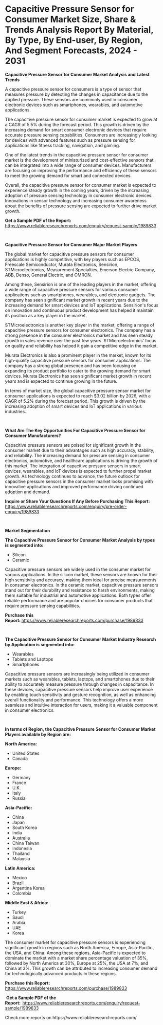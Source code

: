 <p><h1>Capacitive Pressure Sensor for Consumer Market Size, Share & Trends Analysis Report By Material, By Type, By End-user, By Region, And Segment Forecasts, 2024 - 2031</h1></p><p><strong>Capacitive Pressure Sensor for Consumer Market Analysis and Latest Trends</strong></p>
<p><p>A capacitive pressure sensor for consumers is a type of sensor that measures pressure by detecting the changes in capacitance due to the applied pressure. These sensors are commonly used in consumer electronic devices such as smartphones, wearables, and automotive applications.</p><p>The capacitive pressure sensor for consumer market is expected to grow at a CAGR of 5.5% during the forecast period. This growth is driven by the increasing demand for smart consumer electronic devices that require accurate pressure sensing capabilities. Consumers are increasingly looking for devices with advanced features such as pressure sensing for applications like fitness tracking, navigation, and gaming.</p><p>One of the latest trends in the capacitive pressure sensor for consumer market is the development of miniaturized and cost-effective sensors that can be integrated into a wide range of consumer devices. Manufacturers are focusing on improving the performance and efficiency of these sensors to meet the growing demand for smart and connected devices.</p><p>Overall, the capacitive pressure sensor for consumer market is expected to experience steady growth in the coming years, driven by the increasing adoption of pressure sensing technology in consumer electronic devices. Innovations in sensor technology and increasing consumer awareness about the benefits of pressure sensing are expected to further drive market growth.</p></p>
<p><strong>Get a Sample PDF of the Report:&nbsp;</strong> <a href="https://www.reliableresearchreports.com/enquiry/request-sample/1989833">https://www.reliableresearchreports.com/enquiry/request-sample/1989833</a></p>
<p>&nbsp;</p>
<p><strong>Capacitive Pressure Sensor for Consumer Major Market Players</strong></p>
<p><p>The global market for capacitive pressure sensors for consumer applications is highly competitive, with key players such as EPCOS, Freescale Semiconductor, Murata Electronics, Sensirion, STMicroelectronics, Measurement Specialties, Emerson Electric Company, ABB, Denso, General Electric, and OMRON. </p><p>Among these, Sensirion is one of the leading players in the market, offering a wide range of capacitive pressure sensors for various consumer applications such as smartphones, wearables, and electronic gadgets. The company has seen significant market growth in recent years due to the increasing demand for smart devices and IoT applications. Sensirion's focus on innovation and continuous product development has helped it maintain its position as a key player in the market.</p><p>STMicroelectronics is another key player in the market, offering a range of capacitive pressure sensors for consumer electronics. The company has a strong presence in the consumer electronics market and has seen steady growth in sales revenue over the past few years. STMicroelectronics' focus on quality and reliability has helped it gain a competitive edge in the market.</p><p>Murata Electronics is also a prominent player in the market, known for its high-quality capacitive pressure sensors for consumer applications. The company has a strong global presence and has been focusing on expanding its product portfolio to cater to the growing demand for smart devices. Murata Electronics has seen significant market growth in recent years and is expected to continue growing in the future.</p><p>In terms of market size, the global capacitive pressure sensor market for consumer applications is expected to reach $3.02 billion by 2026, with a CAGR of 5.2% during the forecast period. This growth is driven by the increasing adoption of smart devices and IoT applications in various industries.</p></p>
<p>&nbsp;</p>
<p><strong>What Are The Key Opportunities For Capacitive Pressure Sensor for Consumer Manufacturers?</strong></p>
<p><p>Capacitive pressure sensors are poised for significant growth in the consumer market due to their advantages such as high accuracy, stability, and reliability. The increasing demand for pressure sensing in consumer electronics, automotive, and healthcare applications is driving the growth of this market. The integration of capacitive pressure sensors in smart devices, wearables, and IoT devices is expected to further propel market growth. As technology continues to advance, the future outlook for capacitive pressure sensors in the consumer market looks promising with innovative applications and improved performance driving continued adoption and demand.</p></p>
<p><strong>Inquire or Share Your Questions If Any Before Purchasing This Report:</strong> <a href="https://www.reliableresearchreports.com/enquiry/pre-order-enquiry/1989833">https://www.reliableresearchreports.com/enquiry/pre-order-enquiry/1989833</a></p>
<p>&nbsp;</p>
<p><strong>Market Segmentation</strong></p>
<p><strong>The Capacitive Pressure Sensor for Consumer Market Analysis by types is segmented into:</strong></p>
<p><ul><li>Silicon</li><li>Ceramic</li></ul></p>
<p><p>Capacitive pressure sensors are widely used in the consumer market for various applications. In the silicon market, these sensors are known for their high sensitivity and accuracy, making them ideal for precise measurements in consumer electronics. In the ceramic market, capacitive pressure sensors stand out for their durability and resistance to harsh environments, making them suitable for industrial and automotive applications. Both types offer reliable performance and are popular choices for consumer products that require pressure sensing capabilities.</p></p>
<p><strong>Purchase this Report:&nbsp;</strong><a href="https://www.reliableresearchreports.com/purchase/1989833">https://www.reliableresearchreports.com/purchase/1989833</a></p>
<p>&nbsp;</p>
<p><strong>The Capacitive Pressure Sensor for Consumer Market Industry Research by Application is segmented into:</strong></p>
<p><ul><li>Wearables</li><li>Tablets and Laptops</li><li>Smartphones</li></ul></p>
<p><p>Capacitive pressure sensors are increasingly being utilized in consumer markets such as wearables, tablets, laptops, and smartphones due to their ability to accurately measure pressure through changes in capacitance. In these devices, capacitive pressure sensors help improve user experience by enabling touch sensitivity and gesture recognition, as well as enhancing overall functionality and performance. This technology offers a more seamless and intuitive interaction for users, making it a valuable component in consumer electronics.</p></p>
<p>&nbsp;</p>
<p><strong>In terms of Region, the Capacitive Pressure Sensor for Consumer Market Players available by Region are:</strong></p>
<p>
    <p> <strong> North America: </strong>
        <ul>
            <li>United States</li>
            <li>Canada</li>
        </ul>
        </p> 
    <p> <strong> Europe: </strong>
        <ul>
            <li>Germany</li>
            <li>France</li>
            <li>U.K.</li>
            <li>Italy</li>
            <li>Russia</li>
        </ul>
        </p> 
    <p> <strong> Asia-Pacific: </strong>
        <ul>
            <li>China</li>
            <li>Japan</li>
            <li>South Korea</li>
            <li>India</li>
            <li>Australia</li>
            <li>China Taiwan</li>
            <li>Indonesia</li>
            <li>Thailand</li>
            <li>Malaysia</li>
        </ul>
        </p> 
    <p> <strong> Latin America: </strong>
        <ul>
            <li>Mexico</li>
            <li>Brazil</li>
            <li>Argentina Korea</li>
            <li>Colombia</li>
        </ul>
        </p> 
    <p> <strong> Middle East & Africa: </strong>
        <ul>
            <li>Turkey</li>
            <li>Saudi</li>
            <li>Arabia</li>
            <li>UAE</li>
            <li>Korea</li>
        </ul>
    </p>
    </p>
<p><p>The consumer market for capacitive pressure sensors is experiencing significant growth in regions such as North America, Europe, Asia-Pacific, the USA, and China. Among these regions, Asia-Pacific is expected to dominate the market with a market share percentage valuation of 35%, followed by North America at 30%, Europe at 25%, the USA at 7%, and China at 3%. This growth can be attributed to increasing consumer demand for technologically advanced products in these regions.</p></p>
<p><strong>Purchase this Report: </strong><a href="https://www.reliableresearchreports.com/purchase/1989833">https://www.reliableresearchreports.com/purchase/1989833</a></p>
<p>&nbsp;<strong>Get a Sample PDF of the Report:&nbsp;&nbsp;</strong><a href="https://www.reliableresearchreports.com/enquiry/request-sample/1989833">https://www.reliableresearchreports.com/enquiry/request-sample/1989833</a></p>
<p><strong></strong></p>
<p>Check more reports on https://www.reliableresearchreports.com/</p>
